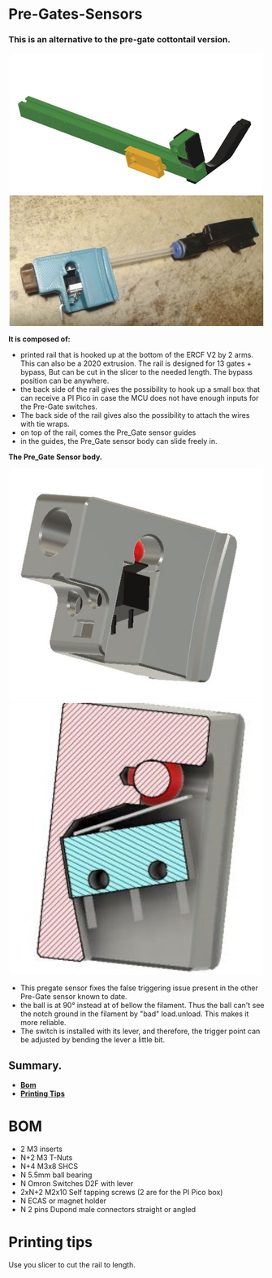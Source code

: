# **Pre-Gates-Sensors**

### **This is an alternative to the pre-gate cottontail version.** 

<p align=center><img src="Images/Pre-gate-full.JPG" width="500" alt="Pre-gate.JPG"><img src="Images/Pregate&filament path.JPG" width="500" alt="Pre-gate.JPG"></p>

**It is composed of:**
  * printed rail that is hooked up at the bottom of the ERCF V2 by 2 arms. This can also be a 2020 extrusion. The rail is designed for 13 gates + bypass, But can be cut in the slicer to the needed length. The bypass position can be anywhere.
  * the back side of the rail gives the possibility to hook up a small box that can receive a PI Pico in case the MCU does not have enough inputs for the Pre-Gate switches.
  * The back side of the rail gives also the possibility to attach the wires with tie wraps.
  * on top of the rail, comes the Pre_Gate sensor guides
  * in the guides, the Pre_Gate sensor body can slide freely in.

**The Pre_Gate Sensor body.**
<p align=center><img src="Images/pre-gate-switch.JPG" width="500" alt="Pre-gate.JPG"><img src="Images/pregate cutout.JPG" width="500" alt="Pre-gate.JPG"></p>

  * This pregate sensor fixes the false triggering issue present in the other Pre-Gate sensor known to date.
  * the ball is at 90° instead at of bellow the filament. Thus the ball can't see the notch ground in the filament by "bad" load.unload. This makes it more reliable.
  * The switch is installed with its lever, and therefore, the trigger point can be adjusted by bending the lever a little bit.

## Summary.
* **[Bom](#bom)**
* **[Printing Tips](#printing-tips)**

 

# BOM
   * 2 M3 inserts
   * N+2 M3 T-Nuts 
   * N+4 M3x8 SHCS
   * N 5.5mm ball bearing
   * N Omron Switches D2F with lever
   * 2xN+2 M2x10 Self tapping screws (2 are for the PI Pico box)
   * N ECAS or magnet holder
   * N 2 pins Dupond male connectors straight or angled 



# **Printing tips**
Use you slicer to cut the rail to length.